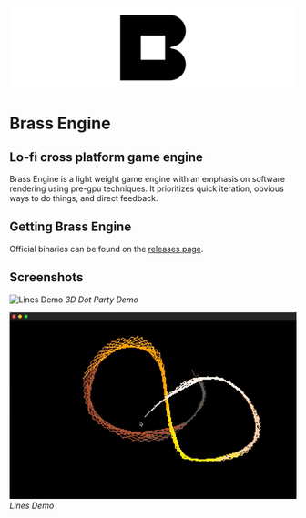 # [![brass engine](https://raw.githubusercontent.com/joshuaskelly/brassengine/master/.media/logo.svg?sanitize=true)](https://github.com/JoshuaSkelly/brassengine)

# Brass Engine

## Lo-fi cross platform game engine

Brass Engine is a light weight game engine with an emphasis on software rendering using pre-gpu techniques. It prioritizes quick iteration, obvious ways to do things, and direct feedback.

## Getting Brass Engine

Official binaries can be found on the [releases page](https://github.com/joshuaskelly/brassengine/releases).

## Screenshots

![Lines Demo](.media/3d-dot-party.gif)
_3D Dot Party Demo_

![Lines Demo](.media/lines-demo.gif)
_Lines Demo_
